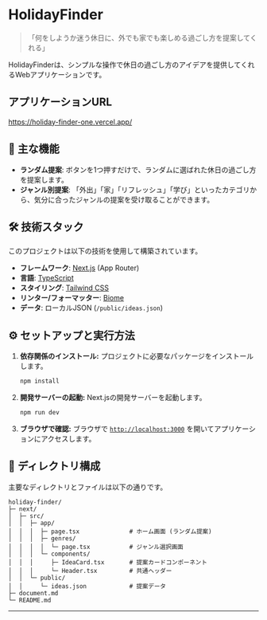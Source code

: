# HolidayFinder

> 「何をしようか迷う休日に、外でも家でも楽しめる過ごし方を提案してくれる」

HolidayFinderは、シンプルな操作で休日の過ごし方のアイデアを提供してくれるWebアプリケーションです。

## アプリケーションURL
https://holiday-finder-one.vercel.app/

## 🚀 主な機能

- **ランダム提案**: ボタンを1つ押すだけで、ランダムに選ばれた休日の過ごし方を提案します。
- **ジャンル別提案**: 「外出」「家」「リフレッシュ」「学び」といったカテゴリから、気分に合ったジャンルの提案を受け取ることができます。

## 🛠️ 技術スタック

このプロジェクトは以下の技術を使用して構築されています。

- **フレームワーク**: [Next.js](https://nextjs.org/) (App Router)
- **言語**: [TypeScript](https://www.typescriptlang.org/)
- **スタイリング**: [Tailwind CSS](https://tailwindcss.com/)
- **リンター/フォーマッター**: [Biome](https://biomejs.dev/)
- **データ**: ローカルJSON (`/public/ideas.json`)

## ⚙️ セットアップと実行方法

1.  **依存関係のインストール:**
    プロジェクトに必要なパッケージをインストールします。
    ```bash
    npm install
    ```

2.  **開発サーバーの起動:**
    Next.jsの開発サーバーを起動します。
    ```bash
    npm run dev
    ```

3.  **ブラウザで確認:**
    ブラウザで [`http://localhost:3000`](http://localhost:3000) を開いてアプリケーションにアクセスします。

## 📂 ディレクトリ構成

主要なディレクトリとファイルは以下の通りです。

```
holiday-finder/
├─ next/
│  ├─ src/
│  │  ├─ app/
│  │  │  ├─ page.tsx              # ホーム画面 (ランダム提案)
│  │  │  ├─ genres/
│  │  │  │  └─ page.tsx           # ジャンル選択画面
│  │  │  └─ components/
│  │  │     ├─ IdeaCard.tsx       # 提案カードコンポーネント
│  │  │     └─ Header.tsx         # 共通ヘッダー
│  │  └─ public/
│  │     └─ ideas.json            # 提案データ
├─ document.md
└─ README.md
```

---
